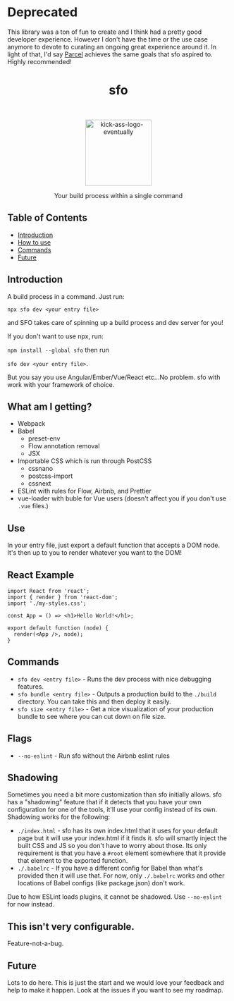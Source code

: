 # Deprecated

This library was a ton of fun to create and I think had a pretty good developer experience. However I don't have the time or the use case anymore to devote to curating an ongoing great experience around it. In light of that, I'd say [Parcel](http://parceljs.org/) achieves the same goals that sfo aspired to. Highly recommended!

<h1 align="center">sfo</h1> <br>
<p align="center">
    <img alt="kick-ass-logo-eventually" title="Placeholder" src="https://drive.google.com/uc?id=1eNNthq-OAURyRVIdBj3D-Qh3ow5y7dWL" width="150">
</p>

<p align="center">
  Your build process within a single command
</p>

## Table of Contents

* [Introduction](#introduction)
* [How to use](#use)
* [Commands](#commands)
* [Future](#future)

## Introduction

A build process in a command. Just run:

`npx sfo dev <your entry file>`

and SFO takes care of spinning up a build process and dev server for you!

If you don't want to use npx, run:

`npm install --global sfo` then run

`sfo dev <your entry file>`.

But you say you use Angular/Ember/Vue/React etc...No problem. sfo with work with your framework of choice.

## What am I getting?

* Webpack
* Babel
  * preset-env
  * Flow annotation removal
  * JSX
* Importable CSS which is run through PostCSS
  * cssnano
  * postcss-import
  * cssnext
* ESLint with rules for Flow, Airbnb, and Prettier
* vue-loader with buble for Vue users (doesn't affect you if you don't use `.vue` files.)

## Use

In your entry file, just export a default function that accepts a DOM node. It's then up to you to render whatever you want to the DOM!

## React Example

```es6
import React from 'react';
import { render } from 'react-dom';
import './my-styles.css';

const App = () => <h1>Hello World!</h1>;

export default function (node) {
  render(<App />, node);
}
```

## Commands

* `sfo dev <entry file>` - Runs the dev process with nice debugging features.
* `sfo bundle <entry file>` - Outputs a production build to the `./build` directory. You can take this and then deploy it easily.
* `sfo size <entry file>` - Get a nice visualization of your production bundle to see where you can cut down on file size.

## Flags

* `--no-eslint` - Run sfo without the Airbnb eslint rules

## Shadowing

Sometimes you need a bit more customization than sfo initially allows. sfo has a "shadowing" feature that if it detects that you have your own configuration for one of the tools, it'll use your config instead of its own. Shadowing works for the following:

* `./index.html` - sfo has its own index.html that it uses for your default page but it will use your index.html if it finds it. sfo will smartly inject the built CSS and JS so you don't have to worry about those. Its only requirement is that you have a `#root` element somewhere that it provide that element to the exported function.
* `./.babelrc` - If you have a different config for Babel than what's provided then it will use that. For now, only `./.babelrc` works and other locations of Babel configs (like package.json) don't work.

Due to how ESLint loads plugins, it cannot be shadowed. Use `--no-eslint` for now instead.

## This isn't very configurable.

Feature-not-a-bug.

## Future

Lots to do here. This is just the start and we would love your feedback and help to make it happen. Look at the issues if you want to see my roadmap.
